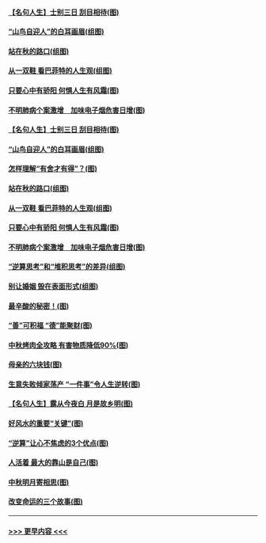 #### [【名句人生】士别三日 刮目相待(图)](../pages/p8/906988.md?t=09151622) 
#### [“山鸟自迎人”的白耳画眉(组图)](../pages/p8/907332.md?t=09151622) 
#### [站在秋的路口(组图)](../pages/p8/906914.md?t=09151622) 
#### [从一双鞋 看巴菲特的人生观(组图)](../pages/p8/907311.md?t=09151622) 
#### [只要心中有骄阳 何惧人生有风霜(图)](../pages/p8/907320.md?t=09151622) 
#### [不明肺病个案激增　加味电子烟危害日增(图)](../pages/p8/907307.md?t=09151622) 
#### [【名句人生】士别三日 刮目相待(图)](../pages/p8/906988.md?t=09151622) 
#### [“山鸟自迎人”的白耳画眉(组图)](../pages/p8/907332.md?t=09151622) 
#### [怎样理解“有舍才有得”？(图)](../pages/p8/906872.md?t=09151622) 
#### [站在秋的路口(组图)](../pages/p8/906914.md?t=09151622) 
#### [从一双鞋 看巴菲特的人生观(组图)](../pages/p8/907311.md?t=09151622) 
#### [只要心中有骄阳 何惧人生有风霜(图)](../pages/p8/907320.md?t=09151622) 
#### [不明肺病个案激增　加味电子烟危害日增(图)](../pages/p8/907307.md?t=09151622) 
#### [“逆算思考”和“堆积思考”的差异(组图)](../pages/p8/907229.md?t=09151622) 
#### [别让婚姻 毁在表面形式(组图)](../pages/p8/907118.md?t=09151622) 
#### [最辛酸的秘密！(图)](../pages/p8/906327.md?t=09151622) 
#### [“善”可积福 “德”能聚财(图)](../pages/p8/906906.md?t=09151622) 
#### [中秋烤肉全攻略 有害物质降低90%(图)](../pages/p8/907227.md?t=09151622) 
#### [母亲的六块钱(图)](../pages/p8/907107.md?t=09151622) 
#### [生意失败倾家荡产 “一件事”令人生逆转(图)](../pages/p8/907101.md?t=09151622) 
#### [【名句人生】露从今夜白 月是故乡明(图)](../pages/p8/906558.md?t=09151622) 
#### [好风水的重要“关键”(图)](../pages/p8/907087.md?t=09151622) 
#### [“逆算”让心不焦虑的3个优点(图)](../pages/p8/907070.md?t=09151622) 
#### [人活着 最大的靠山是自己(图)](../pages/p8/906329.md?t=09151622) 
#### [中秋明月寄相思(图)](../pages/p8/906932.md?t=09151622) 
#### [改变命运的三个故事(图)](../pages/p8/906257.md?t=09151622) 

----
#### [ >>> 更早内容 <<< ](../indexes/p8-earlier.md)
